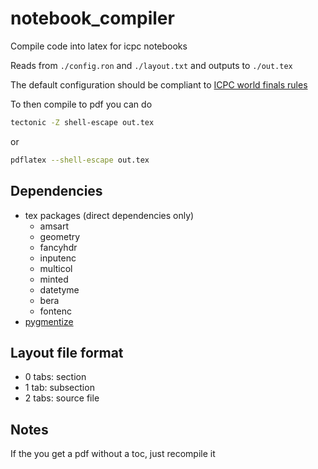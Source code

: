 # notebook\_compiler

Compile code into latex for icpc notebooks

Reads from ```./config.ron``` and ```./layout.txt``` and outputs to ```./out.tex```

The default configuration should be compliant to [ICPC world finals rules](https://icpc.global/worldfinals/on-site-registration)

To then compile to pdf you can do
```sh
tectonic -Z shell-escape out.tex
```
or
```sh
pdflatex --shell-escape out.tex
```

## Dependencies
- tex packages (direct dependencies only)
	- amsart
	- geometry
	- fancyhdr
	- inputenc
	- multicol
	- minted
	- datetyme
	- bera
	- fontenc
- [pygmentize](https://pygments.org/)

## Layout file format
- 0 tabs: section
- 1 tab:  subsection
- 2 tabs: source file

## Notes
If the you get a pdf without a toc, just recompile it

